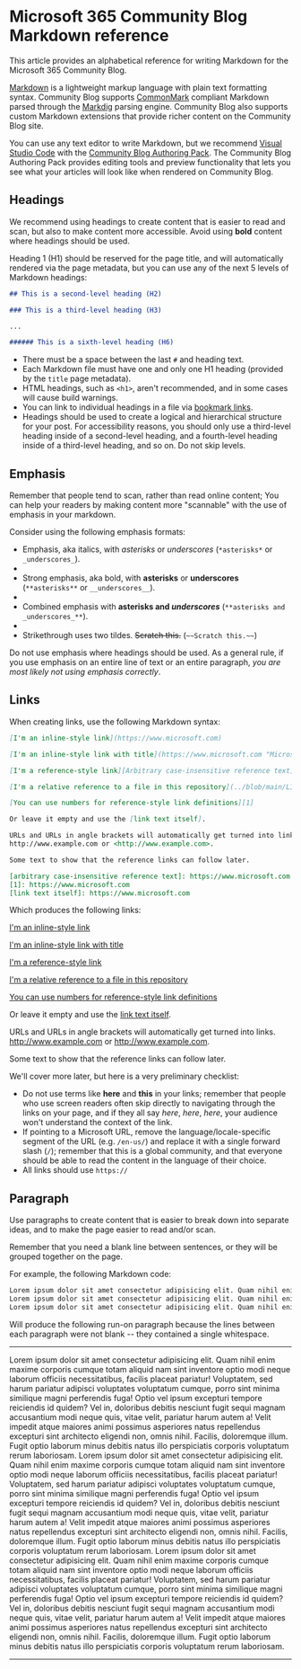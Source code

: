 # Microsoft 365 Community Blog Markdown reference

This article provides an alphabetical reference for writing Markdown for the Microsoft 365 Community Blog.

[Markdown](https://daringfireball.net/projects/markdown/) is a lightweight markup language with plain text formatting syntax. Community Blog supports [CommonMark](https://commonmark.org/) compliant Markdown parsed through the [Markdig](https://github.com/lunet-io/markdig) parsing engine. Community Blog also supports custom Markdown extensions that provide richer content on the Community Blog site.

You can use any text editor to write Markdown, but we recommend [Visual Studio Code](https://code.visualstudio.com/) with the [Community Blog Authoring Pack](https://aka.ms/DocsAuthoringPack). The Community Blog Authoring Pack provides editing tools and preview functionality that lets you see what your articles will look like when rendered on Community Blog.

## Headings

We recommend using headings to create content that is easier to read and scan, but also to make content more accessible. Avoid using **bold** content where headings should be used.

Heading 1 (H1) should be reserved for the page title, and will automatically rendered via the page metadata,
but you can use any of the next 5 levels of Markdown headings:

```markdown
## This is a second-level heading (H2)

### This is a third-level heading (H3)

...

###### This is a sixth-level heading (H6)
```

- There must be a space between the last `#` and heading text.
- Each Markdown file must have one and only one H1 heading (provided by the `title` page metadata).
- HTML headings, such as `<h1>`, aren't recommended, and in some cases will cause build warnings.
- You can link to individual headings in a file via [bookmark links](how-to-write-links.md#explicit-anchor-links).
- Headings should be used to create a logical and hierarchical structure for your post. For accessibility reasons, you should only use a third-level heading inside of a second-level heading, and a fourth-level heading inside of a third-level heading, and so on. Do not skip levels.

## Emphasis

Remember that people tend to scan, rather than read online content; You can help your readers by making content more "scannable" with the use of emphasis in your markdown.

Consider using the following emphasis formats:

- Emphasis, aka italics, with *asterisks* or _underscores_ (`*asterisks*` or `_underscores_`).
- 
- Strong emphasis, aka bold, with **asterisks** or __underscores__ (`**asterisks**` or `__underscores__`).
- 
- Combined emphasis with **asterisks and _underscores_** (`**asterisks and _underscores_**`).
- 
- Strikethrough uses two tildes. ~~Scratch this.~~ (`~~Scratch this.~~`)

Do not use emphasis where headings should be used. As a general rule, if you use emphasis on an entire line of text or an entire paragraph, *you are most likely not using emphasis correctly*.

## Links

When creating links, use the following Markdown syntax:

```markdown
[I'm an inline-style link](https://www.microsoft.com)

[I'm an inline-style link with title](https://www.microsoft.com "Microsoft Homepage")

[I'm a reference-style link][Arbitrary case-insensitive reference text]

[I'm a relative reference to a file in this repository](../blob/main/LICENSE)

[You can use numbers for reference-style link definitions][1]

Or leave it empty and use the [link text itself].

URLs and URLs in angle brackets will automatically get turned into links. 
http://www.example.com or <http://www.example.com>.

Some text to show that the reference links can follow later.

[arbitrary case-insensitive reference text]: https://www.microsoft.com
[1]: https://www.microsoft.com
[link text itself]: https://www.microsoft.com
```

Which produces the following links:

[I'm an inline-style link](https://www.microsoft.com)

[I'm an inline-style link with title](https://www.microsoft.com "Microsoft Homepage")

[I'm a reference-style link][Arbitrary case-insensitive reference text]

[I'm a relative reference to a file in this repository](../blob/main/LICENSE)

[You can use numbers for reference-style link definitions][1]

Or leave it empty and use the [link text itself].

URLs and URLs in angle brackets will automatically get turned into links. 
http://www.example.com or <http://www.example.com>.

Some text to show that the reference links can follow later.

[arbitrary case-insensitive reference text]: https://www.microsoft.com
[1]: https://www.microsoft.com
[link text itself]: https://www.microsoft.com

We'll cover more later, but here is a very preliminary checklist:

- Do not use terms like **here** and **this** in your links; remember that people who use screen readers often skip directly to navigating through the links on your page, and if they all say *here*, *here*, *here*, your audience won't understand the context of the link.
- If pointing to a Microsoft URL, remove the language/locale-specific segment of the URL (e.g. `/en-us/`) and replace it with a single forward slash (`/`); remember that this is a global community, and that everyone should be able to read the content in the language of their choice.
- All links should use `https://` 

<!-- 
For information on syntax for links, see [Use links in documentation](how-to-write-links.md). -->

## Paragraph

Use paragraphs to create content that is easier to break down into separate ideas, and to make the page easier to read and/or scan.

Remember that you need a blank line between sentences, or they will be grouped together on the page.

For example, the following Markdown code:

```markdown
Lorem ipsum dolor sit amet consectetur adipisicing elit. Quam nihil enim maxime corporis cumque totam aliquid nam sint inventore optio modi neque laborum officiis necessitatibus, facilis placeat pariatur! Voluptatem, sed harum pariatur adipisci voluptates voluptatum cumque, porro sint minima similique magni perferendis fuga! Optio vel ipsum excepturi tempore reiciendis id quidem? Vel in, doloribus debitis nesciunt fugit sequi magnam accusantium modi neque quis, vitae velit, pariatur harum autem a! Velit impedit atque maiores animi possimus asperiores natus repellendus excepturi sint architecto eligendi non, omnis nihil. Facilis, doloremque illum. Fugit optio laborum minus debitis natus illo perspiciatis corporis voluptatum rerum laboriosam.
Lorem ipsum dolor sit amet consectetur adipisicing elit. Quam nihil enim maxime corporis cumque totam aliquid nam sint inventore optio modi neque laborum officiis necessitatibus, facilis placeat pariatur! Voluptatem, sed harum pariatur adipisci voluptates voluptatum cumque, porro sint minima similique magni perferendis fuga! Optio vel ipsum excepturi tempore reiciendis id quidem? Vel in, doloribus debitis nesciunt fugit sequi magnam accusantium modi neque quis, vitae velit, pariatur harum autem a! Velit impedit atque maiores animi possimus asperiores natus repellendus excepturi sint architecto eligendi non, omnis nihil. Facilis, doloremque illum. Fugit optio laborum minus debitis natus illo perspiciatis corporis voluptatum rerum laboriosam.
Lorem ipsum dolor sit amet consectetur adipisicing elit. Quam nihil enim maxime corporis cumque totam aliquid nam sint inventore optio modi neque laborum officiis necessitatibus, facilis placeat pariatur! Voluptatem, sed harum pariatur adipisci voluptates voluptatum cumque, porro sint minima similique magni perferendis fuga! Optio vel ipsum excepturi tempore reiciendis id quidem? Vel in, doloribus debitis nesciunt fugit sequi magnam accusantium modi neque quis, vitae velit, pariatur harum autem a! Velit impedit atque maiores animi possimus asperiores natus repellendus excepturi sint architecto eligendi non, omnis nihil. Facilis, doloremque illum. Fugit optio laborum minus debitis natus illo perspiciatis corporis voluptatum rerum laboriosam.
```

Will produce the following run-on paragraph because the lines between each paragraph were not blank -- they contained a single whitespace.

---

Lorem ipsum dolor sit amet consectetur adipisicing elit. Quam nihil enim maxime corporis cumque totam aliquid nam sint inventore optio modi neque laborum officiis necessitatibus, facilis placeat pariatur! Voluptatem, sed harum pariatur adipisci voluptates voluptatum cumque, porro sint minima similique magni perferendis fuga! Optio vel ipsum excepturi tempore reiciendis id quidem? Vel in, doloribus debitis nesciunt fugit sequi magnam accusantium modi neque quis, vitae velit, pariatur harum autem a! Velit impedit atque maiores animi possimus asperiores natus repellendus excepturi sint architecto eligendi non, omnis nihil. Facilis, doloremque illum. Fugit optio laborum minus debitis natus illo perspiciatis corporis voluptatum rerum laboriosam.
Lorem ipsum dolor sit amet consectetur adipisicing elit. Quam nihil enim maxime corporis cumque totam aliquid nam sint inventore optio modi neque laborum officiis necessitatibus, facilis placeat pariatur! Voluptatem, sed harum pariatur adipisci voluptates voluptatum cumque, porro sint minima similique magni perferendis fuga! Optio vel ipsum excepturi tempore reiciendis id quidem? Vel in, doloribus debitis nesciunt fugit sequi magnam accusantium modi neque quis, vitae velit, pariatur harum autem a! Velit impedit atque maiores animi possimus asperiores natus repellendus excepturi sint architecto eligendi non, omnis nihil. Facilis, doloremque illum. Fugit optio laborum minus debitis natus illo perspiciatis corporis voluptatum rerum laboriosam.
Lorem ipsum dolor sit amet consectetur adipisicing elit. Quam nihil enim maxime corporis cumque totam aliquid nam sint inventore optio modi neque laborum officiis necessitatibus, facilis placeat pariatur! Voluptatem, sed harum pariatur adipisci voluptates voluptatum cumque, porro sint minima similique magni perferendis fuga! Optio vel ipsum excepturi tempore reiciendis id quidem? Vel in, doloribus debitis nesciunt fugit sequi magnam accusantium modi neque quis, vitae velit, pariatur harum autem a! Velit impedit atque maiores animi possimus asperiores natus repellendus excepturi sint architecto eligendi non, omnis nihil. Facilis, doloremque illum. Fugit optio laborum minus debitis natus illo perspiciatis corporis voluptatum rerum laboriosam. 

---
